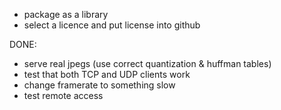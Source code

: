 * package as a library
* select a licence and put license into github

DONE:
* serve real jpegs (use correct quantization & huffman tables)
* test that both TCP and UDP clients work
* change framerate to something slow
* test remote access
